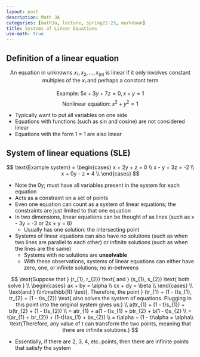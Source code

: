 ```yaml
---
layout: post
description: Math 3A
categories: [math3a, lecture, spring22-23, markdown]
title: Systems of Linear Equations
use-math: true
---
```


## Definition of a linear equation

$$ \text{An equation in unknowns } x_{1}, x_{2}, \dots, x_(n) \text{ is linear if it only involves constant multiples of the } x_{i} \text{ and perhaps a constant term} $$

$$ \text{Example: } 5x + 3y + 7z = 0, x + y = 1 $$
$$ \text{Nonlinear equation: } x^{2} + y^{2} = 1 $$

- Typically want to put all variables on one side
- Equations with functions (such as sin and cosine) are not considered linear
- Equations with the form 1 = 1 are also linear

## System of linear equations (SLE)

$$ 
\text{Example system} = 
    \begin{cases}
        x + 2y + z = 0 \\
        x - y + 3z = -2 \\
        x + 0y - z = 4 \\
    \end{cases}
$$

- Note the 0y; must have all variables present in the system for each equation
- Acts as a constraint on a set of points
- Even one equation can count as a system of linear equations; the constraints are just limited to that one equation
- In two dimensions, linear equations can be thought of as lines (such as x - 3y = -3 or 2x + y = 8)
    - Usually has one solution: the intersecting point
- Systems of linear equations can also have no solutions (such as when two lines are parallel to each other) or infinite solutions (such as when the lines are the same)
    - Systems with no solutions are **unsolvable**
    - With these observations, systems of linear equations can either have zero, one, or infinite solutions; no in-betweens

$$
\text{Suppose that } (r_{1}, r_{2}) \text{ and } (s_{1}, s_{2}) \text{ both solve } \\
    \begin{cases}
        ax + by = \alpha \\
        cx + dy = \beta \\
    \end{cases} \\
\text{and } t\in\mathbb{R} \text{. Therefore, the point } (tr_{1} + (1 - t)s_{1}, tr_{2} + (1 - t)s_{2}) \text{ also solves the system of equations. Plugging in this point into the original system gives us:} \\
a(tr_{1} + (1 - t)s_{1}) + b(tr_{2} + (1 - t)s_{2}) \\
= atr_{1} + a(1 - t)s_{1} + btr_{2} + b(1 - t)s_{2} \\
= t(ar_{1} + br_{2}) + (1-t)(as_{1} + bs_{2}) \\
= t\alpha + (1 - t)\alpha = \alpha\\
\text{Therefore, any value of t can transform the two points, meaning that there are infinite solutions.}
$$

- Essentially, if there are 2, 3, 4, etc. points, then there are infinite points that satisfy the system